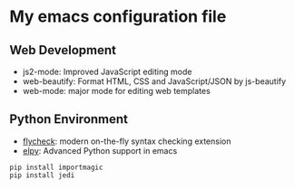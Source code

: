 # My emacs configuration file



## Web Development

- js2-mode: Improved JavaScript editing mode
- web-beautify:  Format HTML, CSS and JavaScript/JSON by js-beautify
- web-mode:  major mode for editing web templates

## Python Environment

- [flycheck](https://github.com/flycheck/flycheck): modern on-the-fly syntax checking extension
- [elpy](https://github.com/jorgenschaefer/elpy): Advanced Python support in emacs

```
pip install importmagic
pip install jedi
```
